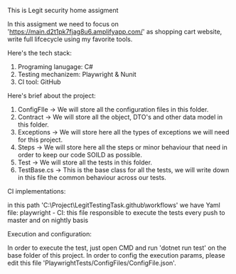 This is Legit security home assigment

In this assigment we need to focus on 'https://main.d2t1pk7fjag8u6.amplifyapp.com/' as shopping cart website, write full lifcecycle using my favorite tools.

Here's the tech stack: 

1. Programing lanugage: C#
2. Testing mechanizem: Playwright & Nunit
3. CI tool: GitHub

Here's brief about the project: 

1. ConfigFIle -> We will store all the configuration files in this folder.
2. Contract -> We will store all the object, DTO's and other data model in this folder.
3. Exceptions -> We will store here all the types of exceptions we will need for this project.
4. Steps -> We will store here all the steps or minor behaviour that need in order to keep our code SOILD as possible.
5. Test -> We will store all the tests in this folder.
6. TestBase.cs -> This is the base class for all the tests, we will write down in this file the common behaviour across our tests.

CI implementations:

in this path 'C:\Project\LegitTestingTask\.github\workflows' we have Yaml file: playwright - CI: this file responsible to execute the tests every push to master and on nightly basis


Execution and configuration:

In order to execute the test, just open CMD and run 'dotnet run test' on the base folder of this project.
In order to config the execution params, please edit this file 'PlaywrightTests/ConfigFiles/ConfigFile.json'.

